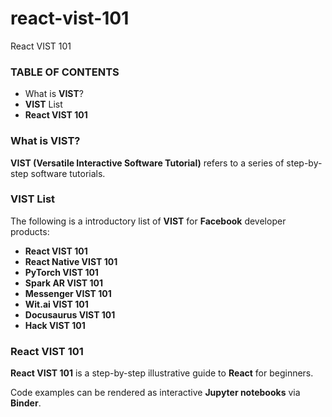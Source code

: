 # react-vist-101
React VIST 101

### TABLE OF CONTENTS ###

* What is **VIST**?
* **VIST** List
* **React VIST 101**

### What is VIST? ###

**VIST (Versatile Interactive Software Tutorial)** refers to a series of step-by-step software tutorials. 

### VIST List ###

The following is a introductory list of **VIST** for **Facebook** developer products:

* **React VIST 101**
* **React Native VIST 101**
* **PyTorch VIST 101**
* **Spark AR VIST 101**
* **Messenger VIST 101**
* **Wit.ai VIST 101**
* **Docusaurus VIST 101**
* **Hack VIST 101**

### React VIST 101 ###

**React VIST 101** is a step-by-step illustrative guide to **React** for beginners.

Code examples can be rendered as interactive **Jupyter notebooks** via **Binder**.
